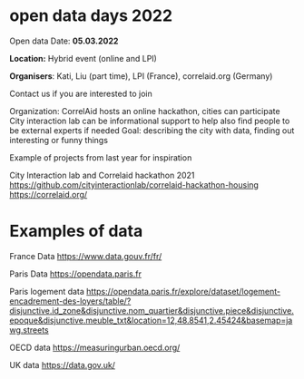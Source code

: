 # open data days 2022 


Open data Date:
**05.03.2022**

**Location:** Hybrid event (online and LPI)

**Organisers**: Kati, Liu (part time), LPI (France), correlaid.org (Germany) 

Contact us if you are interested to join

Organization:
CorrelAid hosts an online hackathon, cities can participate 
City interaction lab can be informational support to help also find people to be external experts if needed
Goal: describing the city with data, finding out interesting or funny things

Example of projects from last year for inspiration 

City Interaction lab and Correlaid hackathon 2021
https://github.com/cityinteractionlab/correlaid-hackathon-housing 
https://correlaid.org/

# Examples of data
France Data 
https://www.data.gouv.fr/fr/

Paris Data 
https://opendata.paris.fr

Paris logement data
https://opendata.paris.fr/explore/dataset/logement-encadrement-des-loyers/table/?disjunctive.id_zone&disjunctive.nom_quartier&disjunctive.piece&disjunctive.epoque&disjunctive.meuble_txt&location=12,48.8541,2.45424&basemap=jawg.streets



OECD data
https://measuringurban.oecd.org/ 

UK data
https://data.gov.uk/
